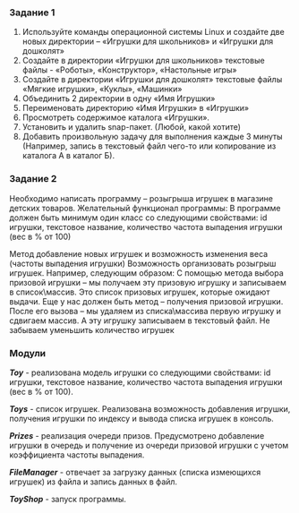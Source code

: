 ### Задание 1
1)   Используйте команды операционной системы Linux и создайте две новых директории – «Игрушки для школьников» и «Игрушки для дошколят»
2)   Создайте в директории «Игрушки для школьников» текстовые файлы - «Роботы», «Конструктор», «Настольные игры»
3)   Создайте в директории «Игрушки для дошколят» текстовые файлы «Мягкие игрушки», «Куклы», «Машинки»
4)   Объединить 2 директории в одну «Имя Игрушки»
5)   Переименовать директорию «Имя Игрушки» в «Игрушки»
6)   Просмотреть содержимое каталога «Игрушки».
7)   Установить и удалить snap-пакет. (Любой, какой хотите)
8)   Добавить произвольную задачу для выполнения каждые 3 минуты (Например, запись в текстовый файл чего-то или копирование из каталога А в каталог Б).
 
### Задание 2
Необходимо написать программу – розыгрыша игрушек в магазине детских товаров.
Желательный функционал программы:
В программе должен быть минимум один класс со следующими свойствами:
id игрушки,
текстовое название,
количество
частота выпадения игрушки (вес в % от 100)
 
Метод добавление новых игрушек и возможность изменения веса (частоты выпадения игрушки)
Возможность организовать розыгрыш игрушек.
Например, следующим образом:
С помощью метода выбора призовой игрушки – мы получаем эту призовую игрушку и записываем в список\массив.
Это список призовых игрушек, которые ожидают выдачи.
Еще у нас должен быть метод – получения призовой игрушки.
После его вызова – мы удаляем из списка\массива первую игрушку и сдвигаем массив. А эту игрушку записываем в текстовый файл.
Не забываем уменьшить количество игрушек
### Модули
***Toy*** - реализована модель игрушки со следующими свойствами:
id игрушки,
текстовое название,
количество
частота выпадения игрушки (вес в % от 100).

***Toys*** - список игрушек. Реализована возможность добавления игрушки, получения игрушки по индексу и вывода списка игрушек в консоль.

***Prizes*** - реализация очереди призов. Предусмотрено добавление игрушки в очередь и получение из очереди призовой игрушки с учетом коэффициента частоты выпадения.

***FileManager*** - отвечает за загрузку данных (списка измеющихся игрушек) из файла и запись данных в файл.

***ToyShop*** - запуск программы.
